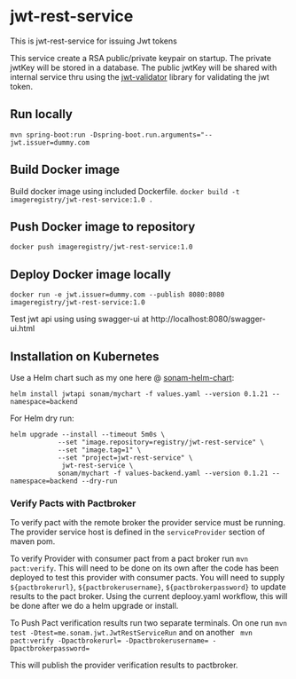# jwt-rest-service
This is jwt-rest-service for issuing Jwt tokens

This service create a RSA public/private keypair on startup.  The private jwtKey will be stored in a database.
The public jwtKey will be shared with internal service thru using the [jwt-validator](https://github.com/sonamsamdupkhangsar/jwt-validator) library for validating the jwt token.
  
## Run locally
`mvn spring-boot:run -Dspring-boot.run.arguments="--jwt.issuer=dummy.com`
 
## Build Docker image
Build docker image using included Dockerfile.
`docker build -t imageregistry/jwt-rest-service:1.0 .` 

## Push Docker image to repository
`docker push imageregistry/jwt-rest-service:1.0`

## Deploy Docker image locally
`docker run -e jwt.issuer=dummy.com
 --publish 8080:8080 imageregistry/jwt-rest-service:1.0`

Test jwt api using using swagger-ui at http://localhost:8080/swagger-ui.html

## Installation on Kubernetes
Use a Helm chart such as my one here @ [sonam-helm-chart](https://github.com/sonamsamdupkhangsar/sonam-helm-chart):

```helm install jwtapi sonam/mychart -f values.yaml --version 0.1.21 --namespace=backend```

For Helm dry run:
```
helm upgrade --install --timeout 5m0s \
            --set "image.repository=registry/jwt-rest-service" \
            --set "image.tag=1" \
            --set "project=jwt-rest-service" \                      
             jwt-rest-service \
            sonam/mychart -f values-backend.yaml --version 0.1.21 --namespace=backend --dry-run
```

### Verify Pacts with Pactbroker
To verify pact with the remote broker the provider service must be running.  The provider
service host is defined in the `serviceProvider` section of maven pom.

To verify Provider with consumer pact from a pact broker run `mvn pact:verify`.
This will need to be done on its own after the code has been deployed to test this
provider with consumer pacts.  You will need to supply
`${pactbrokerurl}`, `${pactbrokerusername}`, `${pactbrokerpassword}` to update results
to the pact broker.
Using the current deplooy.yaml workflow, this will be done after we do a helm upgrade or install. 


To Push Pact verification results run two separate terminals.
On one run `mvn test -Dtest=me.sonam.jwt.JwtRestServiceRun`
and on another ` mvn pact:verify -Dpactbrokerurl= -Dpactbrokerusername= -Dpactbrokerpassword=`

This will publish the provider verification results to pactbroker.

